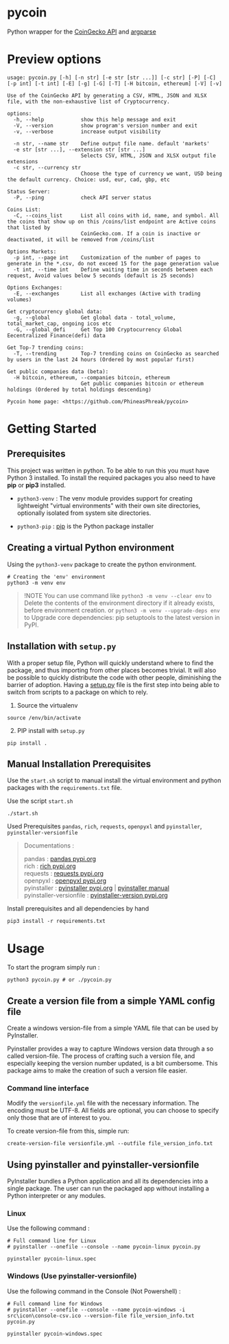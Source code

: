 # pycoin
Python wrapper for the [CoinGecko API](https://www.coingecko.com/en/api/documentation) and [argparse](https://docs.python.org/3/library/argparse.html)

# Preview options
```
usage: pycoin.py [-h] [-n str] [-e str [str ...]] [-c str] [-P] [-C] [-p int] [-t int] [-E] [-g] [-G] [-T] [-H bitcoin, ethereum] [-V] [-v]

Use of the CoinGecko API by generating a CSV, HTML, JSON and XLSX file, with the non-exhaustive list of Cryptocurrency.

options:
  -h, --help            show this help message and exit
  -V, --version         show program's version number and exit
  -v, --verbose         increase output visibility

  -n str, --name str    Define output file name. default 'markets'
  -e str [str ...], --extension str [str ...]
                        Selects CSV, HTML, JSON and XLSX output file extensions
  -c str, --currency str
                        Choose the type of currency we want, USD being the default currency. Choice: usd, eur, cad, gbp, etc

Status Server:
  -P, --ping            check API server status

Coins List:
  -C, --coins_list      List all coins with id, name, and symbol. All the coins that show up on this /coins/list endpoint are Active coins that listed by
                        CoinGecko.com. If a coin is inactive or deactivated, it will be removed from /coins/list

Options Markets:
  -p int, --page int    Customization of the number of pages to generate in the *.csv, do not exceed 15 for the page generation value
  -t int, --time int    Define waiting time in seconds between each request, Avoid values below 5 seconds (default is 25 seconds)

Options Exchanges:
  -E, --exchanges       List all exchanges (Active with trading volumes)

Get cryptocurrency global data:
  -g, --global          Get global data - total_volume, total_market_cap, ongoing icos etc
  -G, --global_defi     Get Top 100 Cryptocurrency Global Eecentralized Finance(defi) data

Get Top-7 trending coins:
  -T, --trending        Top-7 trending coins on CoinGecko as searched by users in the last 24 hours (Ordered by most popular first)

Get public companies data (beta):
  -H bitcoin, ethereum, --companies bitcoin, ethereum
                        Get public companies bitcoin or ethereum holdings (Ordered by total holdings descending)

Pycoin home page: <https://github.com/PhineasPhreak/pycoin>

```

# Getting Started
## Prerequisites
This project was written in python. To be able to run this you must have Python 3 installed.
To install the required packages you also need to have **pip** or **pip3** installed.

* `python3-venv` : The venv module provides support for creating lightweight "virtual environments" with their own site directories, optionally isolated from system site directories.

* `python3-pip` : [pip](https://pypi.org/project/pip/) is the Python package installer

## Creating a virtual Python environment
Using the `python3-venv` package to create the python environment.
```shell
# Creating the 'env' environment
python3 -m venv env
```

> !NOTE
> You can use command like `python3 -m venv --clear env` to Delete the contents of the environment directory if it already exists, before environment creation.
> or
> `python3 -m venv --upgrade-deps env` to Upgrade core dependencies: pip setuptools to the latest version in PyPI.

## Installation with `setup.py`
With a proper setup file, Python will quickly understand where to find the package, and thus importing from other places becomes trivial. It will also be possible to quickly distribute the code with other people, diminishing the barrier of adoption. Having a [setup.py](https://pythonforthelab.com/blog/how-create-setup-file-your-project/ "How to create a setup file for your project") file is the first step into being able to switch from scripts to a package on which to rely.

1. Source the virtualenv
```shell
source /env/bin/activate
```

2. PIP install with `setup.py`
```shell
pip install .
```

## Manual Installation Prerequisites
Use the `start.sh` script to manual install the virtual environment and python packages with the `requirements.txt` file.

Use the script `start.sh`
```shell
./start.sh
```

Used Prerequisites `pandas`, `rich`, `requests`, `openpyxl` and `pyinstaller`, `pyinstaller-versionfile`
> Documentations :
>
> pandas : [pandas pypi.org](https://pypi.org/project/pandas/) \
> rich : [rich pypi.org](https://pypi.org/project/rich/) \
> requests : [requests pypi.org](https://pypi.org/project/requests/) \
> openpyxl : [openpyxl pypi.org](https://pypi.org/project/openpyxl/) \
> pyinstaller : [pyinstaller pypi.org](https://pypi.org/project/pyinstaller/) | [pyinstaller manual](https://pyinstaller.org/en/stable/index.html) \
> pyinstaller-versionfile : [pyinstaller-version pypi.org](https://pypi.org/project/pyinstaller-versionfile/)

Install prerequisites and all dependencies by hand
```shell
pip3 install -r requirements.txt
```

# Usage
To start the program simply run :
```shell
python3 pycoin.py # or ./pycoin.py
```

## Create a version file from a simple YAML config file
Create a windows version-file from a simple YAML file that can be used by PyInstaller.

Pyinstaller provides a way to capture Windows version data through a so called version-file. The process of crafting such a version file, and especially keeping the version number updated, is a bit cumbersome. This package aims to make the creation of such a version file easier.

### Command line interface
Modify the `versionfile.yml` file with the necessary information.
The encoding must be UTF-8. All fields are optional, you can choose to specify only those that are of interest to you.

To create version-file from this, simple run:

```shell
create-version-file versionfile.yml --outfile file_version_info.txt
```

## Using pyinstaller and pyinstaller-versionfile
PyInstaller bundles a Python application and all its dependencies into a single package. The user can run the packaged app without installing a Python interpreter or any modules.

### Linux
Use the following command :
```shell
# Full command line for Linux
# pyinstaller --onefile --console --name pycoin-linux pycoin.py

pyinstaller pycoin-linux.spec
```

### Windows (Use pyinstaller-versionfile)
Use the following command in the Console (Not Powershell) :
```shell
# Full command line for Windows
# pyinstaller --onefile --console --name pycoin-windows -i src\icon\console-csv.ico --version-file file_version_info.txt pycoin.py

pyinstaller pycoin-windows.spec
```
